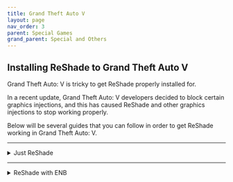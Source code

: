 ```yaml
---
title: Grand Theft Auto V
layout: page
nav_order: 3
parent: Special Games
grand_parent: Special and Others
---
```


## Installing ReShade to Grand Theft Auto V

Grand Theft Auto: V is tricky to get ReShade properly installed for.

In a recent update, Grand Theft Auto: V developers decided to block certain graphics injections, and this has caused ReShade and other graphics injections to stop working properly.

Below will be several guides that you can follow in order to get ReShade working in Grand Theft Auto: V.

---

<details markdown="block" class="details-tree">
<summary>Just ReShade</summary>

This guide will go over how to install ReShade specifically for Grand Theft Auto: V and assumes that you have no other graphics injections installed.

---

## **Step 1:** Install ReShade through the ReShade Installer

Install ReShade to Grand Theft Auto: V through the ReShade Installer. If you need help with the ReShade installation, please refer to [our guide on downloading and installing ReShade.](https://guides.martysmods.com/docs/reshade-guides/downloading-and-installing-reshade/)

Make sure that you are selecting the "GTAV.exe" exectuable when installing ReShade through the ReShade Installer. If you select the wrong exectuable, the ReShade Installer will install the improper ReShade binary to your game directory.

---

## **Step 2:** Change the ReShade DLL name from "dxgi.dll" to "d3d12.dll"

Navigate to your Grand Theft Auto: V folder using our guide for [locating your game's executable](https://guides.martysmods.com/docs/special-and-others/finding-your-game-executable-and-directory/) and rename the file "dxgi.dll" to "d3d12.dll".

</details>

---

<details markdown="block" class="details-tree">
<summary>ReShade with ENB</summary>

This guide will go over how to install ReShade alongside ENB in Grand Theft Auto: V.

---

## **Step 1:** Download ENB for Grand Theft Auto: V - Ignore if you already have ENB Installed

Navigate to the ENB page for Grand Theft Auto: V [http://enbdev.com/download_mod_gta5.htm](http://enbdev.com/download_mod_gta5.htm)

The ENB page for Grand Theft Auto: V will provide you with the latest version of ENB for Grand Theft Auto: V.

At the bottom of the page, click the latest version to go to it's change-log page.

![ENB Version Select Highlight](../images/gtav/enb-version-select.png)

Then click the download icon at the bottom of the change-log page.

![ENB Download Button Highlight](../images/gtav/enb-download-button.png)

---

## **Step 2:** Install ENB for Grand Theft Auto: V - Ignore if you already have ENB Installed

Open the archive that you have downloaded from the ENB page for Grand Theft Auto: V.

![ENB Archive Image](../images/gtav/open-enb-archive.png)

Then enter the "WrapperVersion" directory.

![ENB Wrapper Version Directory](../images/gtav/enter-wrapperversion-directory.png)

Once there you will be greated with a plethora of files:

![ENB WrapperVersion Files Image](../images/gtav/wrapperversion-files.png)

The files shown above are files are needed for ENB. 

Copy each of these files over to the Grand Theft Auto: V base directory. 

If you need help finding your Grand Theft Auto: V base directory, you can [follow our guide for finding your game's executable and directory](https://guides.martysmods.com/docs/special-and-others/finding-your-game-executable-and-directory/).

![Move ENB files to GTAV Directory](../images/gtav/enb-to-gtav-move.png)

---

## **Step 3:** Make a copy of ENB's "d3d11.dll" and rename it to "d3d12.dll"

This step has to be done because the latest version of Grand Theft Auto: V refuses to inject via the "d3d11.dll" injection name.

However, ENB does not like to inject via the "d3d12.dll" so this is the compromise.

You should have a two files that look identical to the image below.


![Renamed ENB DLL](../images/gtav/enb-dll-rename.png)

---

## **Step 4:** Install ReShade normally

Install ReShade as you normally would.

Make sure that you target the executable called "GTAV.exe" otherwise, the ReShade Installer will not copy over the proper binary file, and ReShade will not work.

</details>

